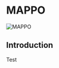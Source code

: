 # MAPPO

![MAPPO](https://github.com/annapuig/MAPPO/blob/main/Pictures/mappo.jpg)


## Introduction

Test
